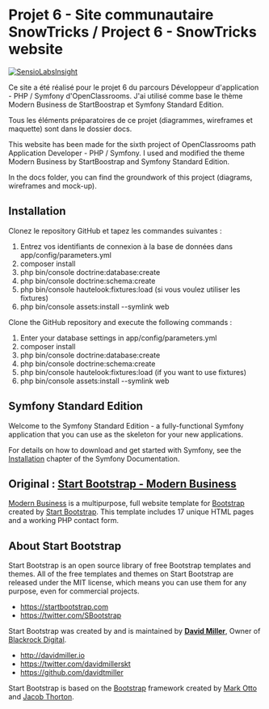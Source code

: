 # Projet 6 - Site communautaire SnowTricks / Project 6 - SnowTricks website

[![SensioLabsInsight](https://insight.sensiolabs.com/projects/f71bd33c-19bd-43f9-9cb2-e1e4ac5de522/mini.png)](https://insight.sensiolabs.com/projects/f71bd33c-19bd-43f9-9cb2-e1e4ac5de522)

Ce site a été réalisé pour le projet 6 du parcours Développeur d'application - PHP / Symfony d'OpenClassrooms.
J'ai utilisé comme base le thème Modern Business de StartBoostrap et Symfony Standard Edition.

Tous les éléments préparatoires de ce projet (diagrammes, wireframes et maquette) sont dans le dossier docs.

This website has been made for the sixth project of OpenClassrooms path Application Developer - PHP / Symfony.
I used and modified the theme Modern Business by StartBoostrap and Symfony Standard Edition.

In the docs folder, you can find the groundwork of this project (diagrams, wireframes and mock-up).

## Installation

Clonez le repository GitHub et tapez les commandes suivantes :
1. Entrez vos identifiants de connexion à la base de données dans app/config/parameters.yml
1. composer install
1. php bin/console doctrine:database:create
1. php bin/console doctrine:schema:create
1. php bin/console hautelook:fixtures:load (si vous voulez utiliser les fixtures)
1. php bin/console assets:install --symlink web

Clone the GitHub repository and execute the following commands :
1. Enter your database settings in app/config/parameters.yml
1. composer install
1. php bin/console doctrine:database:create
1. php bin/console doctrine:schema:create
1. php bin/console hautelook:fixtures:load (if you want to use fixtures)
1. php bin/console assets:install --symlink web

## Symfony Standard Edition

Welcome to the Symfony Standard Edition - a fully-functional Symfony
application that you can use as the skeleton for your new applications.

For details on how to download and get started with Symfony, see the
[Installation](https://symfony.com/doc/3.3/setup.html) chapter of the Symfony Documentation.

## Original : [Start Bootstrap - Modern Business](https://startbootstrap.com/template-overviews/modern-business/)

[Modern Business](http://startbootstrap.com/template-overviews/modern-business/) is a multipurpose, full website template for [Bootstrap](http://getbootstrap.com/) created by [Start Bootstrap](http://startbootstrap.com/). This template includes 17 unique HTML pages and a working PHP contact form.

## About Start Bootstrap

Start Bootstrap is an open source library of free Bootstrap templates and themes. All of the free templates and themes on Start Bootstrap are released under the MIT license, which means you can use them for any purpose, even for commercial projects.

* https://startbootstrap.com
* https://twitter.com/SBootstrap

Start Bootstrap was created by and is maintained by **[David Miller](http://davidmiller.io/)**, Owner of [Blackrock Digital](http://blackrockdigital.io/).

* http://davidmiller.io
* https://twitter.com/davidmillerskt
* https://github.com/davidtmiller

Start Bootstrap is based on the [Bootstrap](http://getbootstrap.com/) framework created by [Mark Otto](https://twitter.com/mdo) and [Jacob Thorton](https://twitter.com/fat).
